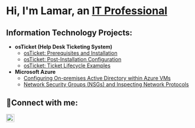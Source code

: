 
<h1>Hi, I'm Lamar, an <a href="https://linkedin.com/in/Lamar Liburd">IT Professional</a></h1>

<h2>Information Technology Projects:</h2>

- <b>osTicket (Help Desk Ticketing System)</b>
  - [osTicket: Prerequisites and Installation](https://github.com/LamarLiburd/osticket-prereqs)
  - [osTicket: Post-Installation Configuration](https://github.com/LamarLiburd/post-install-config)
  - [osTicket: Ticket Lifecycle Examples](https://github.com/LamarLiburd/ticket-lifecycle)
- <b>Microsoft Azure</b>
  - [Configuring On-premises Active Directory within Azure VMs](https://github.com/LamarLburd/configure-ad)
  - [Network Security Groups (NSGs) and Inspecting Network Protocols](https://github.com/LamarLiburd/azure-network-protocols)

<h2>🤳Connect with me:</h2>


[<img align="left" alt="LamarLiburd | LinkedIn" width="22px" src="https://cdn.jsdelivr.net/npm/simple-icons@v3/icons/linkedin.svg" />][linkedin]

[linkedin]: https://linkedin.com/in/LamarLiburd


